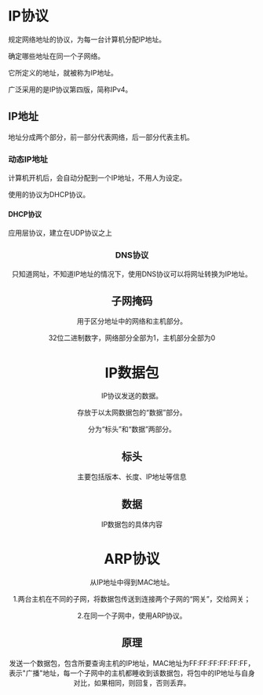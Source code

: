 # IP协议

规定网络地址的协议，为每一台计算机分配IP地址。

确定哪些地址在同一个子网络。

它所定义的地址，就被称为IP地址。

广泛采用的是IP协议第四版，简称IPv4。

## IP地址

地址分成两个部分，前一部分代表网络，后一部分代表主机。

### 动态IP地址

计算机开机后，会自动分配到一个IP地址，不用人为设定。

使用的协议为DHCP协议。

#### DHCP协议

应用层协议，建立在UDP协议之上

<div align = "center"><src = "https://user-images.githubusercontent.com/37955886/119923263-f8d1b700-bfa3-11eb-8e20-9f381de40cb5.png" /div>
  
### DNS协议

只知道网址，不知道IP地址的情况下，使用DNS协议可以将网址转换为IP地址。

## 子网掩码

用于区分地址中的网络和主机部分。

32位二进制数字，网络部分全部为1，主机部分全部为0

# IP数据包

IP协议发送的数据。

存放于以太网数据包的“数据”部分。

分为“标头”和“数据”两部分。

## 标头

主要包括版本、长度、IP地址等信息

## 数据

IP数据包的具体内容

# ARP协议

从IP地址中得到MAC地址。

1.两台主机在不同的子网，将数据包传送到连接两个子网的“网关”，交给网关；

2.在同一个子网中，使用ARP协议。

## 原理

发送一个数据包，包含所要查询主机的IP地址，MAC地址为FF:FF:FF:FF:FF:FF，表示"广播"地址，每一个子网中的主机都睡收到该数据包，将包中的IP地址与自身对比，如果相同，则回复，否则丢弃。
























